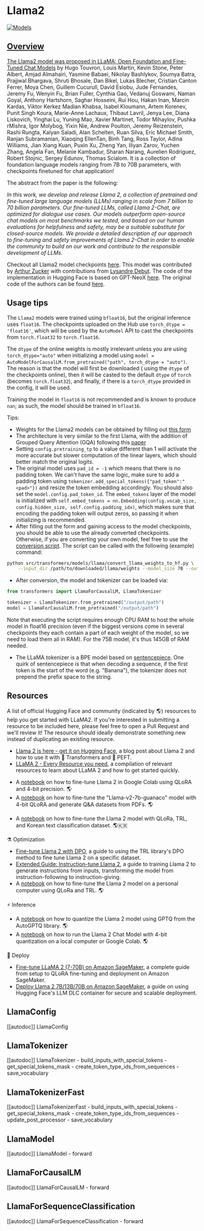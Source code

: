 <!--Copyright 2023 The HuggingFace Team. All rights reserved.

Licensed under the Apache License, Version 2.0 (the "License"); you may not use this file except in compliance with
the License. You may obtain a copy of the License at

http://www.apache.org/licenses/LICENSE-2.0

Unless required by applicable law or agreed to in writing, software distributed under the License is distributed on
an "AS IS" BASIS, WITHOUT WARRANTIES OR CONDITIONS OF ANY KIND, either express or implied. See the License for the
specific language governing permissions and limitations under the License.

⚠️ Note that this file is in Markdown but contains specific syntax for our doc-builder (similar to MDX) that may not be
rendered properly in your Markdown viewer.

-->

# Llama2

<div class="flex flex-wrap space-x-1">
<a href="https://huggingface.co/models?filter=llama2">
<img alt="Models" src="https://img.shields.io/badge/All_model_pages-llama2-blueviolet">
</div>

## Overview

The Llama2 model was proposed in [LLaMA: Open Foundation and Fine-Tuned Chat Models](https://ai.meta.com/research/publications/llama-2-open-foundation-and-fine-tuned-chat-models/) by Hugo Touvron, Louis Martin, Kevin Stone, Peter Albert, Amjad Almahairi, Yasmine Babaei, Nikolay Bashlykov, Soumya Batra, Prajjwal Bhargava, Shruti Bhosale, Dan Bikel, Lukas Blecher, Cristian Canton Ferrer, Moya Chen, Guillem Cucurull, David Esiobu, Jude Fernandes, Jeremy Fu, Wenyin Fu, Brian Fuller, Cynthia Gao, Vedanuj Goswami, Naman Goyal, Anthony Hartshorn, Saghar Hosseini, Rui Hou, Hakan Inan, Marcin Kardas, Viktor Kerkez Madian Khabsa, Isabel Kloumann, Artem Korenev, Punit Singh Koura, Marie-Anne Lachaux, Thibaut Lavril, Jenya Lee, Diana Liskovich, Yinghai Lu, Yuning Mao, Xavier Martinet, Todor Mihaylov, Pushka rMishra, Igor Molybog, Yixin Nie, Andrew Poulton, Jeremy Reizenstein, Rashi Rungta, Kalyan Saladi, Alan Schelten, Ruan Silva, Eric Michael Smith, Ranjan Subramanian, Xiaoqing EllenTan, Binh Tang, Ross Taylor, Adina Williams, Jian Xiang Kuan, Puxin Xu, Zheng Yan, Iliyan Zarov, Yuchen Zhang, Angela Fan, Melanie Kambadur, Sharan Narang, Aurelien Rodriguez, Robert Stojnic, Sergey Edunov, Thomas Scialom. It is a collection of foundation language models ranging from 7B to 70B parameters, with checkpoints finetuned for chat application!

The abstract from the paper is the following:

*In this work, we develop and release Llama 2, a collection of pretrained and fine-tuned large language models (LLMs) ranging in scale from 7 billion to 70 billion parameters. Our fine-tuned LLMs, called Llama 2-Chat, are optimized for dialogue use cases. Our models outperform open-source chat models on most benchmarks we tested, and based on our human evaluations for helpfulness and safety, may be a suitable substitute for closed-source models. We provide a detailed description of our approach to fine-tuning and safety improvements of Llama 2-Chat in order to enable the community to build on our work and contribute to the responsible development of LLMs.*

Checkout all Llama2 model checkpoints [here](https://huggingface.co/models?search=llama2).
This model was contributed by [Arthur Zucker](https://huggingface.co/ArthurZ) with contributions from [Lysandre Debut](https://huggingface.co/lysandre). The code of the implementation in Hugging Face is based on GPT-NeoX [here](https://github.com/EleutherAI/gpt-neox). The original code of the authors can be found [here](https://github.com/facebookresearch/llama).

## Usage tips

<Tip warning={true}>

The `Llama2` models were trained using `bfloat16`, but the original inference uses `float16`. The checkpoints uploaded on the Hub use `torch_dtype = 'float16'`, which will be
used by the `AutoModel` API to cast the checkpoints from `torch.float32` to `torch.float16`. 

The `dtype` of the online weights is mostly irrelevant unless you are using `torch_dtype="auto"` when initializing a model using `model = AutoModelForCausalLM.from_pretrained("path", torch_dtype = "auto")`. The reason is that the model will first be downloaded ( using the `dtype` of the checkpoints online), then it will be casted to the default `dtype` of `torch` (becomes `torch.float32`), and finally, if there is a `torch_dtype` provided in the config, it will be used. 

Training the model in `float16` is not recommended and is known to produce `nan`; as such, the model should be trained in `bfloat16`.

</Tip>

Tips:

- Weights for the Llama2 models can be obtained by filling out [this form](https://ai.meta.com/resources/models-and-libraries/llama-downloads/)
- The architecture is very similar to the first Llama, with the addition of Grouped Query Attention (GQA) following this [paper](https://arxiv.org/pdf/2305.13245.pdf)
- Setting `config.pretraining_tp` to a value different than 1 will activate the more accurate but slower computation of the linear layers, which should better match the original logits.
- The original model uses `pad_id = -1` which means that there is no padding token. We can't have the same logic, make sure to add a padding token using `tokenizer.add_special_tokens({"pad_token":"<pad>"})` and resize the token embedding accordingly. You should also set the `model.config.pad_token_id`. The `embed_tokens` layer of the model is initialized with `self.embed_tokens = nn.Embedding(config.vocab_size, config.hidden_size, self.config.padding_idx)`, which makes sure that encoding the padding token will output zeros, so passing it when initializing is recommended.
- After filling out the form and gaining access to the model checkpoints, you should be able to use the already converted checkpoints. Otherwise, if you are converting your own model, feel free to use the [conversion script](https://github.com/huggingface/transformers/blob/main/src/transformers/models/llama/convert_llama_weights_to_hf.py). The script can be called with the following (example) command:

```bash
python src/transformers/models/llama/convert_llama_weights_to_hf.py \
    --input_dir /path/to/downloaded/llama/weights --model_size 7B --output_dir /output/path
```

- After conversion, the model and tokenizer can be loaded via:

```python
from transformers import LlamaForCausalLM, LlamaTokenizer

tokenizer = LlamaTokenizer.from_pretrained("/output/path")
model = LlamaForCausalLM.from_pretrained("/output/path")
```

Note that executing the script requires enough CPU RAM to host the whole model in float16 precision (even if the biggest versions
come in several checkpoints they each contain a part of each weight of the model, so we need to load them all in RAM). For the 75B model, it's thus 145GB of RAM needed.

- The LLaMA tokenizer is a BPE model based on [sentencepiece](https://github.com/google/sentencepiece). One quirk of sentencepiece is that when decoding a sequence, if the first token is the start of the word (e.g. "Banana"), the tokenizer does not prepend the prefix space to the string.


## Resources

A list of official Hugging Face and community (indicated by 🌎) resources to help you get started with LLaMA2. If you're interested in submitting a resource to be included here, please feel free to open a Pull Request and we'll review it! The resource should ideally demonstrate something new instead of duplicating an existing resource.

- [Llama 2 is here - get it on Hugging Face](https://huggingface.co/blog/llama2), a blog post about Llama 2 and how to use it with 🤗 Transformers and 🤗 PEFT.
- [LLaMA 2 - Every Resource you need](https://www.philschmid.de/llama-2), a compilation of relevant resources to learn about LLaMA 2 and how to get started quickly.

<PipelineTag pipeline="text-generation"/>

- A [notebook](https://colab.research.google.com/drive/1PEQyJO1-f6j0S_XJ8DV50NkpzasXkrzd?usp=sharing) on how to fine-tune Llama 2 in Google Colab using QLoRA and 4-bit precision. 🌎
- A [notebook](https://colab.research.google.com/drive/134o_cXcMe_lsvl15ZE_4Y75Kstepsntu?usp=sharing) on how to fine-tune the "Llama-v2-7b-guanaco" model with 4-bit QLoRA and generate Q&A datasets from PDFs. 🌎

<PipelineTag pipeline="text-classification"/>

- A [notebook](https://colab.research.google.com/drive/1ggaa2oRFphdBmqIjSEbnb_HGkcIRC2ZB?usp=sharing) on how to fine-tune the Llama 2 model with QLoRa, TRL, and Korean text classification dataset. 🌎🇰🇷

⚗️ Optimization
- [Fine-tune Llama 2 with DPO](https://huggingface.co/blog/dpo-trl), a guide to using the TRL library's DPO method to fine tune Llama 2 on a specific dataset.
- [Extended Guide: Instruction-tune Llama 2](https://www.philschmid.de/instruction-tune-llama-2), a guide to training Llama 2 to generate instructions from inputs, transforming the model from instruction-following to instruction-giving.
- A [notebook](https://colab.research.google.com/drive/1SYpgFpcmtIUzdE7pxqknrM4ArCASfkFQ?usp=sharing) on how to fine-tune the Llama 2 model on a personal computer using QLoRa and TRL. 🌎

⚡️ Inference
- A [notebook](https://colab.research.google.com/drive/1TC56ArKerXUpbgRy5vM3woRsbTEVNq7h?usp=sharing) on how to quantize the Llama 2 model using GPTQ from the AutoGPTQ library. 🌎
- A [notebook](https://colab.research.google.com/drive/1X1z9Q6domMKl2CnEM0QGHNwidLfR4dW2?usp=sharing) on how to run the Llama 2 Chat Model with 4-bit quantization on a local computer or Google Colab. 🌎

🚀 Deploy
- [Fine-tune LLaMA 2 (7-70B) on Amazon SageMaker](https://www.philschmid.de/sagemaker-llama2-qlora), a complete guide from setup to QLoRA fine-tuning and deployment on Amazon SageMaker.
- [Deploy Llama 2 7B/13B/70B on Amazon SageMaker](https://www.philschmid.de/sagemaker-llama-llm), a guide on using Hugging Face's LLM DLC container for secure and scalable deployment.


## LlamaConfig

[[autodoc]] LlamaConfig


## LlamaTokenizer

[[autodoc]] LlamaTokenizer
    - build_inputs_with_special_tokens
    - get_special_tokens_mask
    - create_token_type_ids_from_sequences
    - save_vocabulary

## LlamaTokenizerFast

[[autodoc]] LlamaTokenizerFast
    - build_inputs_with_special_tokens
    - get_special_tokens_mask
    - create_token_type_ids_from_sequences
    - update_post_processor
    - save_vocabulary

## LlamaModel

[[autodoc]] LlamaModel
    - forward


## LlamaForCausalLM

[[autodoc]] LlamaForCausalLM
    - forward

## LlamaForSequenceClassification

[[autodoc]] LlamaForSequenceClassification
    - forward

